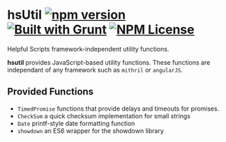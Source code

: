 hsUtil [![npm version](https://badge.fury.io/js/hsutil.svg)](https://badge.fury.io/js/hsdatab) [![Built with Grunt](https://cdn.gruntjs.com/builtwith.svg)](https://gruntjs.com/) [![NPM License](https://img.shields.io/badge/license-MIT-brightgreen.svg)](https://www.npmjs.com/package/hsutil)
========

Helpful Scripts framework-independent utility functions. 

**hsutil** provides JavaScript-based utility functions. These functions are independant of any framework 
such as `mithril` or `angularJS`.

## Provided Functions
- `TimedPromise` functions that provide delays and timeouts for promises.
- `CheckSum` a quick checksum implementation for small strings
- `Date` printf-style date formatting function
- `showdown` an ES6 wrapper for the showdown library


